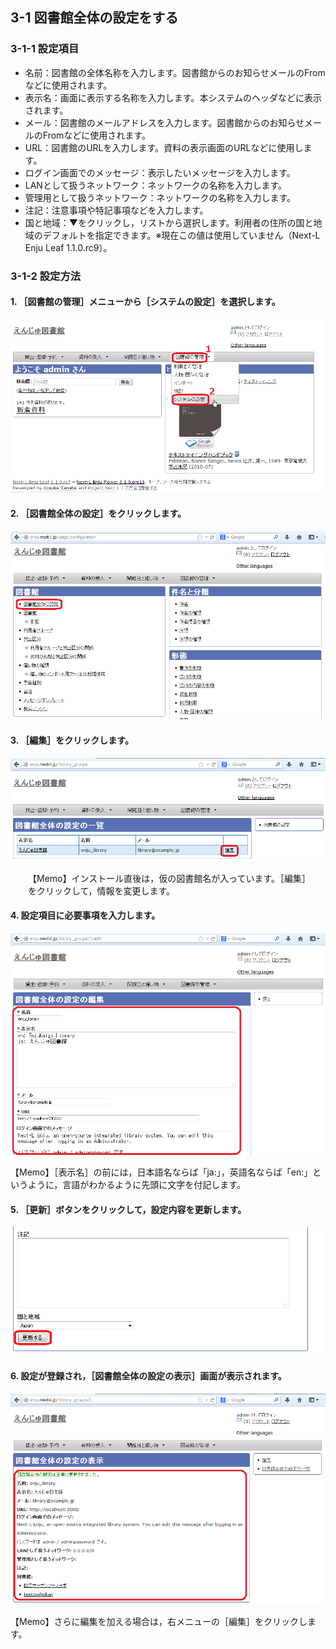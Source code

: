 <a name="3-1" />

3-1 図書館全体の設定をする
--------------------------

<a name="3-1-1" />

### 3-1-1 設定項目

* 名前：図書館の全体名称を入力します。図書館からのお知らせメールのFromなどに使用されます。
* 表示名：画面に表示する名称を入力します。本システムのヘッダなどに表示されます。
* メール：図書館のメールアドレスを入力します。図書館からのお知らせメールのFromなどに使用されます。
* URL：図書館のURLを入力します。資料の表示画面のURLなどに使用します。
* ログイン画面でのメッセージ：表示したいメッセージを入力します。
* LANとして扱うネットワーク：ネットワークの名称を入力します。
* 管理用として扱うネットワーク：ネットワークの名称を入力します。
* 注記：注意事項や特記事項などを入力します。
* 国と地域：▼をクリックし，リストから選択します。利用者の住所の国と地域のデフォルトを指定できます。※現在この値は使用していません（Next-L Enju Leaf 1.1.0.rc9）。

<a name="3-1-2" />

### 3-1-2 設定方法

#### 1. ［図書館の管理］メニューから［システムの設定］を選択します。  

![「システムの設定」を選択](assets/images/image_system_setup.png)

#### 2. ［図書館全体の設定］をクリックします。
  
![「図書館全体の設定」を選択](assets/images/image_initial_014.png)

#### 3. ［編集］をクリックします。
  
![図書館名の編集](assets/images/image_initial_015.png)

<div class="alert alert-info" style="margin-left:2em;margin-right:2em">
【Memo】インストール直後は，仮の図書館名が入っています。［編集］をクリックして，情報を変更します。
</div>

#### 4. 設定項目に必要事項を入力します。

![設定項目の入力](assets/images/image_initial_016.png)  

<div class="alert alert-info">
【Memo】［表示名］の前には，日本語名ならば「ja:」，英語名ならば「en:」というように，言語がわかるように先頭に文字を付記します。
</div>

#### 5. ［更新］ボタンをクリックして，設定内容を更新します。 
 
![設定項目の入力](assets/images/image_initial_017.png)

#### 6. 設定が登録され，［図書館全体の設定の表示］画面が表示されます。  

![設定項目の入力](assets/images/image_initial_018.png)

<div class="alert alert-info">
【Memo】さらに編集を加える場合は，右メニューの［編集］をクリックします。
</div>

